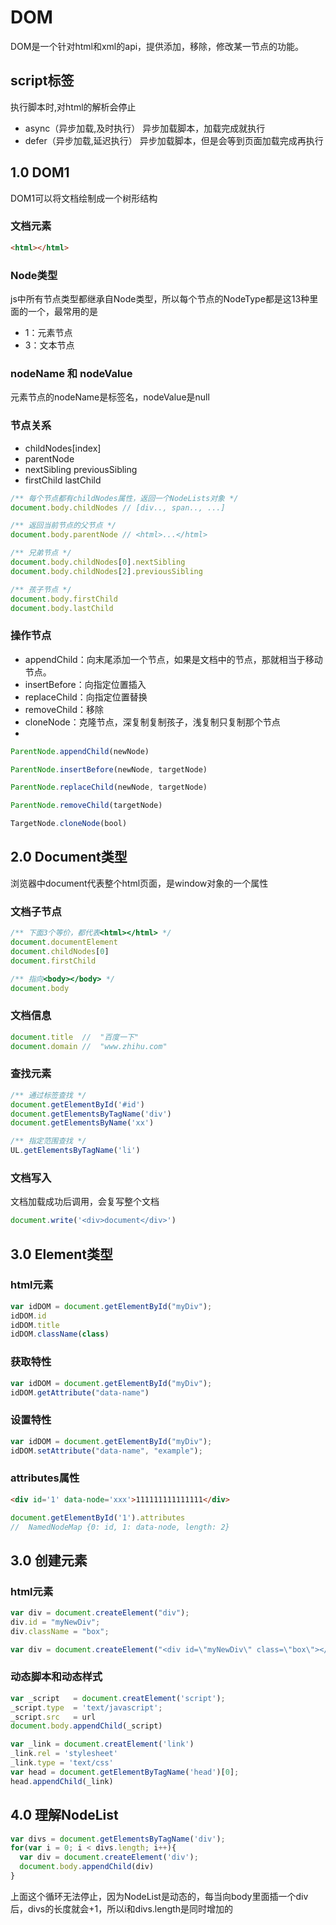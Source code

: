 # DOM
DOM是一个针对html和xml的api，提供添加，移除，修改某一节点的功能。

## script标签
执行脚本时,对html的解析会停止
- async（异步加载,及时执行）
  异步加载脚本，加载完成就执行
- defer（异步加载,延迟执行）
  异步加载脚本，但是会等到页面加载完成再执行

## 1.0 DOM1
DOM1可以将文档绘制成一个树形结构

### 文档元素
```html
<html></html>
```

### Node类型 
js中所有节点类型都继承自Node类型，所以每个节点的NodeType都是这13种里面的一个，最常用的是
- 1：元素节点
- 3：文本节点

### nodeName 和 nodeValue
元素节点的nodeName是标签名，nodeValue是null

### 节点关系
- childNodes[index]
- parentNode 
- nextSibling previousSibling
- firstChild lastChild

```js
/** 每个节点都有childNodes属性，返回一个NodeLists对象 */
document.body.childNodes // [div.., span.., ...]

/** 返回当前节点的父节点 */
document.body.parentNode // <html>...</html>

/** 兄弟节点 */
document.body.childNodes[0].nextSibling
document.body.childNodes[2].previousSibling

/** 孩子节点 */
document.body.firstChild
document.body.lastChild
```

### 操作节点
- appendChild：向末尾添加一个节点，如果是文档中的节点，那就相当于移动节点。
- insertBefore：向指定位置插入
- replaceChild：向指定位置替换
- removeChild：移除
- cloneNode：克隆节点，深复制复制孩子，浅复制只复制那个节点
- 
```js
ParentNode.appendChild(newNode)

ParentNode.insertBefore(newNode, targetNode)

ParentNode.replaceChild(newNode, targetNode)

ParentNode.removeChild(targetNode)

TargetNode.cloneNode(bool)
```



## 2.0 Document类型
浏览器中document代表整个html页面，是window对象的一个属性

### 文档子节点

```js
/** 下面3个等价，都代表<html></html> */
document.documentElement
document.childNodes[0]
document.firstChild

/** 指向<body></body> */
document.body
```


### 文档信息
```js
document.title  //  "百度一下"
document.domain //  "www.zhihu.com"
```

### 查找元素
```js
/** 通过标签查找 */
document.getElementById('#id')
document.getElementsByTagName('div')
document.getElementsByName('xx')

/** 指定范围查找 */
UL.getElementsByTagName('li')
```

### 文档写入
文档加载成功后调用，会复写整个文档
```js
document.write('<div>document</div>')
```

## 3.0 Element类型

### html元素
```js
var idDOM = document.getElementById("myDiv");
idDOM.id
idDOM.title 
idDOM.className(class)
```

### 获取特性
```js
var idDOM = document.getElementById("myDiv");
idDOM.getAttribute("data-name")
```

### 设置特性
```js
var idDOM = document.getElementById("myDiv");
idDOM.setAttribute("data-name", "example");
```

### attributes属性
```html
<div id='1' data-node='xxx'>111111111111111</div>
```
```js
document.getElementById('1').attributes
//  NamedNodeMap {0: id, 1: data-node, length: 2}
```

## 3.0 创建元素

### html元素
```js
var div = document.createElement("div");
div.id = "myNewDiv";
div.className = "box";

var div = document.createElement("<div id=\"myNewDiv\" class=\"box\"></div >");
```


### 动态脚本和动态样式
```js
var _script   = document.creatElement('script');
_script.type  = 'text/javascript'; 
_script.src   = url
document.body.appendChild(_script)

var _link = document.creatElement('link')
_link.rel = 'stylesheet'
_link.type = 'text/css'
var head = document.getElementByTagName('head')[0];
head.appendChild(_link)
```


## 4.0 理解NodeList
```js
var divs = document.getElementsByTagName('div');
for(var i = 0; i < divs.length; i++){
  var div = document.createElement('div');
  document.body.appendChild(div)
}
```
上面这个循环无法停止，因为NodeList是动态的，每当向body里面插一个div后，divs的长度就会+1，所以i和divs.length是同时增加的







